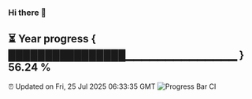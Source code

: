 ### Hi there 👋
⏳ Year progress { ████████████████▁▁▁▁▁▁▁▁▁▁▁▁▁▁ } 56.24 %
---
⏰ Updated on Fri, 25 Jul 2025 06:33:35 GMT
![Progress Bar CI](https://github.com/liununu/liununu/workflows/Progress%20Bar%20CI/badge.svg)
